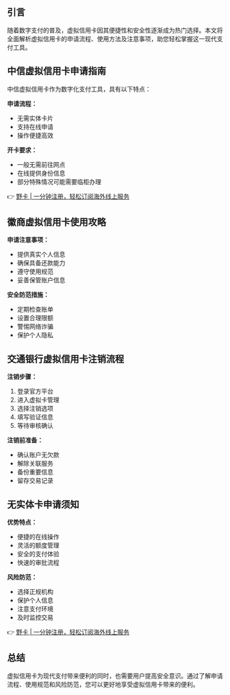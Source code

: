 ## 引言

随着数字支付的普及，虚拟信用卡因其便捷性和安全性逐渐成为热门选择。本文将全面解析虚拟信用卡的申请流程、使用方法及注意事项，助您轻松掌握这一现代支付工具。

## 中信虚拟信用卡申请指南

中信虚拟信用卡作为数字化支付工具，具有以下特点：

**申请流程：**
- 无需实体卡片
- 支持在线申请
- 操作便捷高效

**开卡要求：**
- 一般无需前往网点
- 在线提供身份信息
- 部分特殊情况可能需要临柜办理

👉 [野卡 | 一分钟注册，轻松订阅海外线上服务](https://bit.ly/bewildcard)

## 徽商虚拟信用卡使用攻略

**申请注意事项：**
- 提供真实个人信息
- 确保具备还款能力
- 遵守使用规范
- 妥善保管账户信息

**安全防范措施：**
- 定期检查账单
- 设置合理限额
- 警惕网络诈骗
- 保护个人隐私

## 交通银行虚拟信用卡注销流程

**注销步骤：**
1. 登录官方平台
2. 进入虚拟卡管理
3. 选择注销选项
4. 填写验证信息
5. 等待审核确认

**注销前准备：**
- 确认账户无欠款
- 解除关联服务
- 备份重要信息
- 留存交易记录

## 无实体卡申请须知

**优势特点：**
- 便捷的在线操作
- 灵活的额度管理
- 安全的支付体验
- 快速的审批流程

**风险防范：**
- 选择正规机构
- 保护个人信息
- 注意支付环境
- 及时监控交易

👉 [野卡 | 一分钟注册，轻松订阅海外线上服务](https://bit.ly/bewildcard)

## 总结

虚拟信用卡为现代支付带来便利的同时，也需要用户提高安全意识。通过了解申请流程、使用规范和风险防范，您可以更好地享受虚拟信用卡带来的便利。